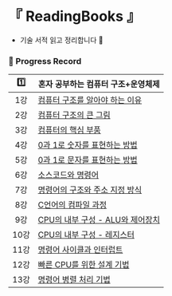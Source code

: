 # 『 ReadingBooks 』

- 기술 서적 읽고 정리합니다 📖

### 📍 Progress Record

| 1️⃣ | 혼자 공부하는 컴퓨터 구조+운영체제                                                                         |
|:---:|---------------------------------------------------------------------------------------------|
| 1강  | [컴퓨터 구조를 알아야 하는 이유](https://github.com/yunji1201/ReadingBooks/blob/main/computer/1.md)      |
| 2강  | [컴퓨터 구조의 큰 그림](https://github.com/yunji1201/ReadingBooks/blob/main/computer/2.md)           |
| 3강  | [컴퓨터의 핵심 부품](https://github.com/yunji1201/ReadingBooks/blob/main/computer/3.md)             |
| 4강  | [0과 1로 숫자를 표현하는 방법](https://github.com/yunji1201/ReadingBooks/blob/main/computer/4.md)      |
| 5강  | [0과 1로 문자를 표현하는 방법](https://github.com/yunji1201/ReadingBooks/blob/main/computer/5.md)      |
| 6강  | [소스코드와 명령어](https://github.com/yunji1201/ReadingBooks/blob/main/computer/6.md)              |
| 7강  | [명령어의 구조와 주소 지정 방식](https://github.com/yunji1201/ReadingBooks/blob/main/computer/7.md)      |
| 8강  | [C언어의 컴파일 과정](https://github.com/yunji1201/ReadingBooks/blob/main/computer/8.md)            |
| 9강  | [CPU의 내부 구성 - ALU와 제어장치](https://github.com/yunji1201/ReadingBooks/blob/main/computer/9.md) |
| 10강 | [CPU의 내부 구성 - 레지스터](https://github.com/yunji1201/ReadingBooks/blob/main/computer/10.md)     |
| 11강 | [명령어 사이클과 인터럽트](https://github.com/yunji1201/ReadingBooks/blob/main/computer/11.md)         |
| 12강 | [빠른 CPU를 위한 설계 기법](https://github.com/yunji1201/ReadingBooks/blob/main/computer/12.md)      |
| 13강 | [명령어 병렬 처리 기법](https://github.com/yunji1201/ReadingBooks/blob/main/computer/13.md)      |
